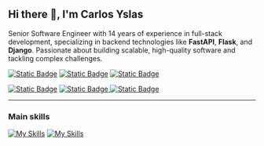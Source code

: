 ## Hi there 👋, I'm Carlos Yslas

Senior Software Engineer with 14 years of experience in full-stack development, specializing in backend technologies like **FastAPI**, **Flask**, and **Django**. Passionate about building scalable, high-quality software and tackling complex challenges.

[![Static Badge](https://img.shields.io/badge/%F0%9F%8C%90%20My_website-333333?style=flat-square)](https://carlosyslas.com/#gh-dark-mode-only)
[![Static Badge](https://img.shields.io/badge/Email-333333?style=flat-square&logo=gmail&logoColor=ffffff)](mailto:carlos.yslasa@gmail.com#gh-dark-mode-only)
[![Static Badge](https://img.shields.io/badge/LinkedIn-333333?style=flat-square&logo=linkedin)](https://www.linkedin.com/in/carlos-yslas/#gh-dark-mode-only)
<!--[![Static Badge](https://img.shields.io/badge/YouTube-333333?style=flat-square&logo=youtube)](https://www.youtube.com/channel/UCGA1qNGi2vym77nhk9Bom_A#gh-dark-mode-only)-->
[![Static Badge](https://img.shields.io/badge/%F0%9F%8C%90%20My_website-333333?style=flat-square)](https://carlosyslas.com/#gh-light-mode-only)
[![Static Badge](https://img.shields.io/badge/Email-dddddd?style=flat-square&logo=gmail&logoColor=333333)
](mailto:carlos.yslasa@gmail.com#gh-light-mode-only)
[![Static Badge](https://img.shields.io/badge/LinkedIn-dddddd?style=flat-square&logo=linkedin&logoColor=333333)](https://www.linkedin.com/in/carlos-yslas/#gh-light-mode-only)
<!--[![Static Badge](https://img.shields.io/badge/YouTube-dddddd?style=flat-square&logo=youtube&logoColor=333333)](https://www.youtube.com/channel/UCGA1qNGi2vym77nhk9Bom_A#gh-light-mode-only)-->

----


### Main skills

[![My Skills](https://skillicons.dev/icons?i=fastapi,django,react,vue,linux,emacs)](https://skillicons.dev#gh-dark-mode-only)
[![My Skills](https://skillicons.dev/icons?i=fastapi,django,react,vue,linux,emacs&theme=light)](https://skillicons.dev#gh-light-mode-only)


